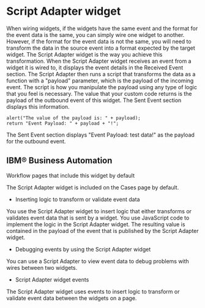 # Script Adapter widget

When wiring widgets, if the widgets have the same event and the
format for the event data is the same, you can simply wire one widget
to another. However, if the format for the event data is not the same,
you will need to transform the data in the source event into a format
expected by the target widget. The Script Adapter widget is the way
you achieve this transformation. When the Script Adapter widget receives
an event from a widget it is wired to, it displays the event details
in the Received Event section. The Script Adapter then runs a script
that transforms the data as a function with a "payload" parameter,
which is the payload of the incoming event. The script is how you
manipulate the payload using any type of logic that you feel is necessary.
The value that your custom code returns is the payload of the outbound
event of this widget. The Sent Event section displays this information.

```
alert("The value of the payload is: " + payload);
return "Event Payload: " + payload + "!";
```

The Sent Event section displays "Event Payload: test data!" as
the payload for the outbound event.

## IBM® Business Automation
Workflow pages
that include this widget by default

The Script Adapter widget
is included on the Cases page by default.

- Inserting logic to transform or validate event data

You use the Script Adapter widget to insert logic that either transforms or validates event data that is sent by a widget. You use JavaScript code to implement the logic in the Script Adapter widget. The resulting value is contained in the payload of the event that is published by the Script Adapter widget.
- Debugging events by using the Script Adapter widget

You can use a Script Adapter to view event data to debug problems with wires between two widgets.
- Script Adapter widget events

The Script Adapter widget uses events to insert logic to transform or validate event data between the widgets on a page.